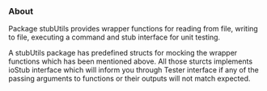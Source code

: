 ### About

Package stubUtils provides wrapper functions for reading from file, writing
to file, executing a command and stub interface for unit testing.


A stubUtils package has predefined structs for mocking the wrapper functions
which has been mentioned above. All those sturcts implements ioStub interface
which will inform you through Tester interface if any of the passing
arguments to functions or their outputs will not match expected.


